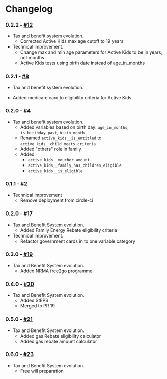 # Changelog

### 0.2.2 - [#12](https://github.com/digitalnsw/openfisca-nsw/pull/12)

* Tax and benefit system evolution.
  - Corrected Active Kids max age cutoff to 19 years
* Technical improvement.
  - Change max and min age parameters for Active Kids to be in years, not months
  - Active Kids tests using birth date instead of age_in_months

### 0.2.1 - [#8](https://github.com/digitalnsw/openfisca-nsw/pull/8)

* Tax and benefit system evolution.
 - Added medicare card to eligibility criteria for Active Kids

### 0.2.0 - [#4](https://github.com/digitalnsw/openfisca-nsw/pull/4)

* Tax and benefit system evolution.
  - Added variables based on birth day: `age_in_months`, `is_birthday_past`, `birth_month`
  - Renamed `active_kids__is_entitled` to `active_kids__child_meets_criteria`
  - Added "others" role in family
  - Added
    - `active_kids__voucher_amount`
    - `active_kids__family_has_children_eligible`
    - `active_kids__is_eligible`

### 0.1.1 - [#2](https://github.com/digitalnsw/openfisca-nsw/pull/2)

* Technical improvement
  - Remove deployment from circle-ci

### 0.2.0 - [#17](https://github.com/digitalnsw/openfisca-nsw/pull/17)

* Tax and Benefit System evolution.
  - Added Family Energy Rebate eligibility criteria
* Technical improvement.
  - Refactor government cards in to one variable category

### 0.3.0 - [#19](https://github.com/digitalnsw/openfisca-nsw/pull/19)

* Tax and Benefit System evolution.
  - Added NRMA free2go programme

### 0.4.0 - [#20](https://github.com/digitalnsw/openfisca-nsw/pull/20)

* Tax and Benefit System evolution.
  - Added StEPS
  - Merged to PR 19

### 0.5.0 - [#21](https://github.com/digitalnsw/openfisca-nsw/pull/21)

* Tax and Benefit System evolution.
  - Added gas Rebate eligibility calculator
  - Added gas rebate amount calculator

### 0.6.0 - [#23](https://github.com/digitalnsw/openfisca-nsw/pull/23)

* Tax and Benefit System evolution.
  - Free will preparation

